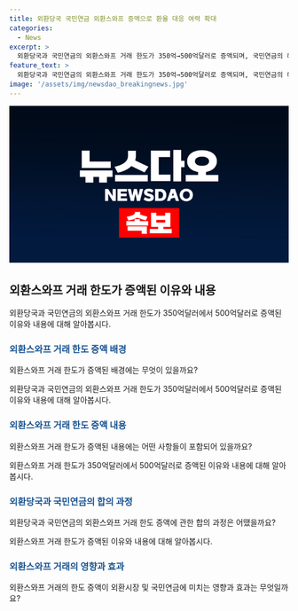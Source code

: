 ```yaml
---
title: 외환당국 국민연금 외환스와프 증액으로 환율 대응 여력 확대
categories:
  - News
excerpt: >
  외환당국과 국민연금의 외환스와프 거래 한도가 350억→500억달러로 증액되며, 국민연금의 해외투자용 달러 매수 수요를 외환보유고에서 흡수해 환율 급등 대응 여력을 향상시키기로 합의. 외환스와프 거래로 국민연금은 달러를 서울 외환시장에서 사들이지 않고 한은(외환보유액)에서 빌려 조달 가능하며, 이를 통해 외환시장의 변동성 확대에 대응할 수 있게 된다. 외환당국은 두 기관의 대응 여력을 강화하기 위한 조치로 설명했다.
feature_text: >
  외환당국과 국민연금의 외환스와프 거래 한도가 350억→500억달러로 증액되며, 국민연금의 해외투자용 달러 매수 수요를 외환보유고에서 흡수해 환율 급등 대응 여력을 향상시키기로 합의. 외환스와프 거래로 국민연금은 달러를 서울 외환시장에서 사들이지 않고 한은(외환보유액)에서 빌려 조달 가능하며, 이를 통해 외환시장의 변동성 확대에 대응할 수 있게 된다. 외환당국은 두 기관의 대응 여력을 강화하기 위한 조치로 설명했다.
image: '/assets/img/newsdao_breakingnews.jpg'
---
```


<p><img src="/assets/img/newsdao_breakingnews.jpg" alt="pcversion 속보" /></p>

<h2 data-ke-size="size26">외환스와프 거래 한도가 증액된 이유와 내용</h2>

<p data-ke-size="size16">외환당국과 국민연금의 외환스와프 거래 한도가 350억달러에서 500억달러로 증액된 이유와 내용에 대해 알아봅시다.</p>

<h3><b><span style="color: #1a5490;">외환스와프 거래 한도 증액 배경</span></b></h3>

<p data-ke-size="size16">외환스와프 거래 한도가 증액된 배경에는 무엇이 있을까요?</p>

<p data-ke-size="size16">외환당국과 국민연금의 외환스와프 거래 한도가 350억달러에서 500억달러로 증액된 이유와 내용에 대해 알아봅시다.</p>

<h3><b><span style="color: #1a5490;">외환스와프 거래 한도 증액 내용</span></b></h3>

<p data-ke-size="size16">외환스와프 거래 한도가 증액된 내용에는 어떤 사항들이 포함되어 있을까요?</p>

<p data-ke-size="size16">외환스와프 거래 한도가 350억달러에서 500억달러로 증액된 이유와 내용에 대해 알아봅시다.</p>

<h3><b><span style="color: #1a5490;">외환당국과 국민연금의 합의 과정</span></b></h3>

<p data-ke-size="size16">외환당국과 국민연금의 외환스와프 거래 한도 증액에 관한 합의 과정은 어땠을까요?</p>

<p data-ke-size="size16">외환스와프 거래 한도가 증액된 이유와 내용에 대해 알아봅시다.</p>

<h3><b><span style="color: #1a5490;">외환스와프 거래의 영향과 효과</span></b></h3>

<p data-ke-size="size16">외환스와프 거래의 한도 증액이 외환시장 및 국민연금에 미치는 영향과 효과는 무엇일까요?</p>

<p data-ke-size="size16">&nbsp;</p>

